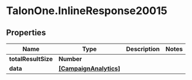 # TalonOne.InlineResponse20015

## Properties

Name | Type | Description | Notes
------------ | ------------- | ------------- | -------------
**totalResultSize** | **Number** |  | 
**data** | [**[CampaignAnalytics]**](CampaignAnalytics.md) |  | 


